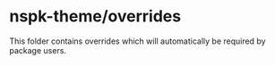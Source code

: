 # nspk-theme/overrides

This folder contains overrides which will automatically be required by package users.
